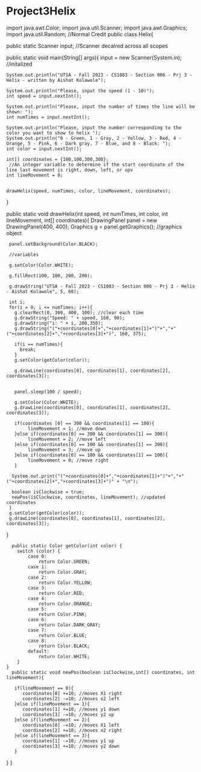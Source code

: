 # Project3Helix
import java.awt.Color;
import java.util.Scanner;
import java.awt.Graphics;
import java.util.Random; 
//Normal Credit
public class Helix{
  
  public static Scanner input; //Scanner decalred across all scopes
  
   public static void main(String[] args){
    input = new Scanner(System.in); //initalized 
    
    System.out.println("UTSA - Fall 2023 - CS1083 - Section 006 - Prj 3 - Helix - written by Aishat Kolawole");
    
    System.out.println("Please, input the speed (1 - 10)");
    int speed = input.nextInt();
    
    System.out.println("Please, input the number of times the line will be shown: ");
    int numTimes = input.nextInt();
    
    System.out.println("Please, input the number corresponding to the color you want to show to helix ");
    System.out.println("0 - Green, 1 - Gray, 2 - Yellow, 3 - Red, 4 - Orange, 5 - Pink, 6 - Dark gray, 7 - Blue, and 8 - Black: "); 
    int color = input.nextInt();
    
    int[] coordinates = {100,100,300,300};
     //An integer variable to determine if the start coordinate of the line last movement is right, down, left, or upv
    int lineMovement = 0;
   
     
    drawHelix(speed, numTimes, color, lineMovement, coordinates);
   }
   
   public static void drawHelix(int speed, int numTimes, int color, int lineMovement, int[] coordinates){
     DrawingPanel panel = new DrawingPanel(400, 400); 
     Graphics g = panel.getGraphics(); //graphics object
     
     panel.setBackground(Color.BLACK);
     
     //variables
     
     g.setColor(Color.WHITE);
     
     g.fillRect(100, 100, 200, 200);
  
     g.drawString("UTSA - Fall 2023 - CS1083 - Section 006 - Prj 3 - Helix - Aishat Kolawole", 5, 60);
    
     int i;
     for(i = 0; i <= numTimes; i++){
       g.clearRect(0, 300, 400, 100); //clear each time
       g.drawString("Speed: " + speed, 160, 90);
       g.drawString("i: " + i, 200,350);
       g.drawString("("+coordinates[0]+","+coordinates[1]+")"+","+"("+coordinates[2]+","+coordinates[3]+")", 160, 375);
       
       if(i == numTimes){
         break;
       }
       g.setColor(getColor(color));
       
       g.drawLine(coordinates[0], coordinates[1], coordinates[2], coordinates[3]); 
 
     
       panel.sleep(100 / speed); 
       
       g.setColor(Color.WHITE);
       g.drawLine(coordinates[0], coordinates[1], coordinates[2], coordinates[3]);
       
       if(coordinates [0] == 300 && coordinates[1] == 100){
            lineMovement = 1; //move down
       }else if(coordinates[0] == 300 && coordinates[1] == 300){
            lineMovement = 2; //move left
       }else if(coordinates[0] == 100 && coordinates[1] == 300){
            lineMovement = 3; //move up
       }else if(coordinates[0] == 100 && coordinates[1] == 100){
            lineMovement = 0; //move right 
       }
      
      System.out.print("("+coordinates[0]+","+coordinates[1]+")"+","+"("+coordinates[2]+","+coordinates[3]+")" + "\n");
      
      boolean isClockwise = true;
      newPos(isClockwise, coordinates, lineMovement); //updated coordinates
     }
     g.setColor(getColor(color));
     g.drawLine(coordinates[0], coordinates[1], coordinates[2], coordinates[3]);
   }

      public static Color getColor(int color) { 
        switch (color) { 
            case 0: 
                return Color.GREEN; 
            case 1: 
                return Color.GRAY; 
            case 2: 
                return Color.YELLOW; 
            case 3: 
                return Color.RED; 
            case 4: 
                return Color.ORANGE; 
            case 5: 
                return Color.PINK; 
            case 6: 
                return Color.DARK_GRAY; 
            case 7: 
                return Color.BLUE; 
            case 8: 
                return Color.BLACK; 
            default: 
                return Color.WHITE; 
        } 
    }
      public static void newPos(boolean isClockwise,int[] coordinates, int lineMovement){
       
       if(lineMovement == 0){
          coordinates[0] +=10; //moves X1 right
          coordinates[2] -=10; //moves x2 left
       }else if(lineMovement == 1){
          coordinates[1] +=10; //moves y1 down
          coordinates[3] -=10; //moves y2 up
       }else if(lineMovement == 2){
          coordinates[0] -=10; //moves X1 left
          coordinates[2] +=10; //moves x2 right
       }else if(lineMovement == 3){
          coordinates[1] -=10; //moves y1 up
          coordinates[3] +=10; //moves y2 down
       }   
   } 
}
